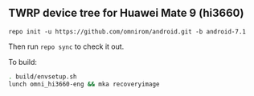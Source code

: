 ## TWRP device tree for Huawei Mate 9 (hi3660)

```
repo init -u https://github.com/omnirom/android.git -b android-7.1
```

Then run `repo sync` to check it out.

To build:

```sh
. build/envsetup.sh
lunch omni_hi3660-eng && mka recoveryimage
```
